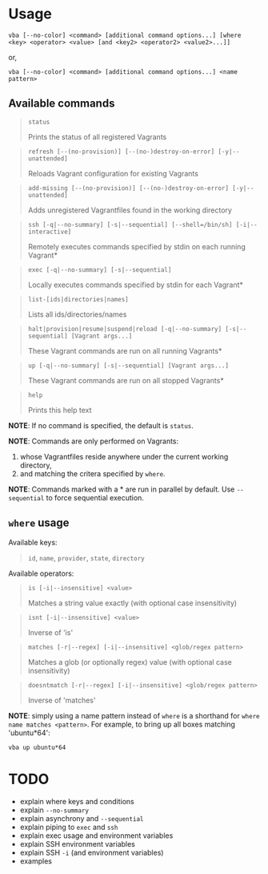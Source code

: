 # Usage

    vba [--no-color] <command> [additional command options...] [where <key> <operator> <value> [and <key2> <operator2> <value2>...]]

or,

    vba [--no-color] <command> [additional command options...] <name pattern>

## Available commands

> `status`
> 
> Prints the status of all registered Vagrants

> `refresh [--(no-provision)] [--(no-)destroy-on-error] [-y|--unattended]`
> 
> Reloads Vagrant configuration for existing Vagrants

> `add-missing [--(no-provision)] [--(no-)destroy-on-error] [-y|--unattended]`
> 
> Adds unregistered Vagrantfiles found in the working directory

> `ssh [-q|--no-summary] [-s|--sequential] [--shell=/bin/sh] [-i|--interactive]`
> 
> Remotely executes commands specified by stdin on each running Vagrant*

> `exec [-q|--no-summary] [-s|--sequential]`
> 
> Locally executes commands specified by stdin for each Vagrant*

> `list-[ids|directories|names]`
> 
> Lists all ids/directories/names

> `halt|provision|resume|suspend|reload [-q|--no-summary] [-s|--sequential] [Vagrant args...]`
> 
> These Vagrant commands are run on all running Vagrants*

> `up [-q|--no-summary] [-s|--sequential] [Vagrant args...]`
> 
> These Vagrant commands are run on all stopped Vagrants*

> `help`
> 
> Prints this help text

**NOTE**: If no command is specified, the default is `status`.

**NOTE**: Commands are only performed on Vagrants:
1) whose Vagrantfiles reside anywhere under the current working directory,
2) and matching the critera specified by `where`.

**NOTE**: Commands marked with a * are run in parallel by default. Use `--sequential` to force sequential execution.

## `where` usage

Available keys:

> `id`, `name`, `provider`, `state`, `directory`

Available operators:

> `is [-i|--insensitive] <value>`
> 
> Matches a string value exactly (with optional case insensitivity)

> `isnt [-i|--insensitive] <value>`
> 
> Inverse of 'is'

> `matches [-r|--regex] [-i|--insensitive] <glob/regex pattern>`
> 
> Matches a glob (or optionally regex) value (with optional case insensitivity)

> `doesntmatch [-r|--regex] [-i|--insensitive] <glob/regex pattern>`
> 
> Inverse of 'matches'

**NOTE**: simply using a name pattern instead of `where` is a shorthand for `where name matches <pattern>`.
For example, to bring up all boxes matching 'ubuntu*64':

    vba up ubuntu*64


# TODO
- explain where keys and conditions
- explain `--no-summary`
- explain asynchrony and `--sequential`
- explain piping to `exec` and `ssh`
- explain exec usage and environment variables
- explain SSH environment variables
- explain SSH `-i` (and environment variables)
- examples

